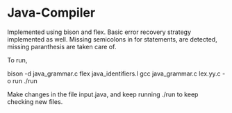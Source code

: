 # Java-Compiler

Implemented using bison and flex. 
Basic error recovery strategy implemented as well. 
Missing semicolons in for statements, are detected, missing paranthesis are taken care of. 

To run, 

bison -d java_grammar.c
flex java_identifiers.l
gcc java_grammar.c lex.yy.c -o run
./run 

Make changes in the file input.java, and keep running ./run to keep checking new files.
